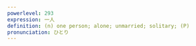 ```yaml
---
powerlevel: 293
expression: 一人
definition: (n) one person; alone; unmarried; solitary; (P)
pronunciation: ひとり
---
```

